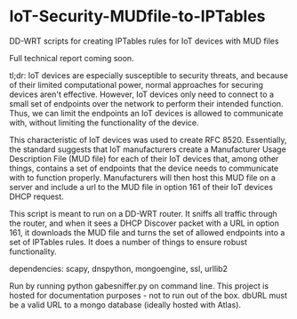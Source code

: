# IoT-Security-MUDfile-to-IPTables
DD-WRT scripts for creating IPTables rules for IoT devices with MUD files

Full technical report coming soon.

tl;dr: IoT devices are especially susceptible to security threats, and because of their limited computational power, normal approaches for securing devices aren't effective. However, IoT devices only need to connect to a small set of endpoints over the network to perform their intended function. Thus, we can limit the endpoints an IoT devices is allowed to communicate with, without limiting the functionality of the device.

This characteristic of IoT devices was used to create RFC 8520. Essentially, the standard suggests that IoT manufacturers create a Manufacturer Usage Description File (MUD file) for each of their IoT devices that, among other things, contains a set of endpoints that the device needs to communicate with to function properly. Manufacturers will then host this MUD file on a server and include a url to the MUD file in option 161 of their IoT devices DHCP request.

This script is meant to run on a DD-WRT router. It sniffs all traffic through the router, and when it sees a DHCP Discover packet with a URL in option 161, it downloads the MUD file and turns the set of allowed endpoints into a set of IPTables rules. It does a number of things to ensure robust functionality.



dependencies: scapy, dnspython, mongoengine, ssl, urllib2

Run by running python gabesniffer.py on command line. This project is hosted for documentation purposes - not to run out of the box. dbURL must be a valid URL to a mongo database (ideally hosted with Atlas).
